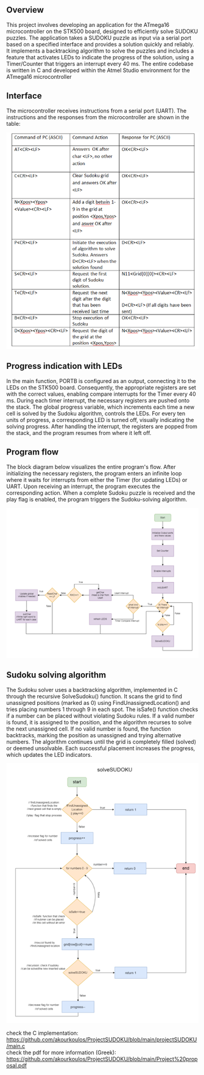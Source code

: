 ## Overview

This project involves developing an application for the ATmega16 microcontroller on the STK500 board, designed to efficiently solve SUDOKU puzzles.
The application takes a SUDOKU puzzle as input via a serial port based on a specified interface and provides a solution quickly and reliably.
It implements a backtracking algorithm to solve the puzzles and includes a feature that activates LEDs to indicate the progress of the solution, 
using a Timer/Counter that triggers an interrupt every 40 ms. The entire codebase is written in C and developed within the Atmel Studio environment for the ATmega16 microcontroller

## Interface

The microcontroller receives instructions from a serial port (UART). The instructions and the responses from the microcontroller are shown in the table:

![alt text](https://github.com/akourkoulos/ProjectSUDOKU/blob/main/projectSUDOKU/Figures/Protocol.png)

## Progress indication with LEDs
In the main function, PORTB is configured as an output, connecting it to the LEDs on the STK500 board. Consequently, the appropriate registers are set with the correct values, enabling compare interrupts for the Timer every 40 ms. During each timer interrupt, the necessary registers are pushed onto the stack. The global progress variable, which increments each time a new cell is solved by the Sudoku algorithm, controls the LEDs. For every ten units of progress, a corresponding LED is turned off, visually indicating the solving progress. After handling the interrupt, the registers are popped from the stack, and the program resumes from where it left off.

## Program flow 

The block diagram below visualizes the entire program's flow. After initializing the necessary registers, the program enters an infinite loop where it waits for interrupts from either the Timer (for updating LEDs) or UART. Upon receiving an interrupt, the program executes the corresponding action. When a complete Sudoku puzzle is received and the play flag is enabled, the program triggers the Sudoku-solving algorithm.

![alt text](https://github.com/akourkoulos/ProjectSUDOKU/blob/main/projectSUDOKU/Figures/program%20flow.png)

## Sudoku solving algorithm

The Sudoku solver uses a backtracking algorithm, implemented in C through the recursive SolveSudoku() function. It scans the grid to find unassigned positions (marked as 0) using FindUnassignedLocation() and tries placing numbers 1 through 9 in each spot. The isSafe() function checks if a number can be placed without violating Sudoku rules. If a valid number is found, it is assigned to the position, and the algorithm recurses to solve the next unassigned cell.
If no valid number is found, the function backtracks, marking the position as unassigned and trying alternative numbers. The algorithm continues until the grid is completely filled (solved) or deemed unsolvable. Each successful placement increases the progress, which updates the LED indicators.

![alt text](https://github.com/akourkoulos/ProjectSUDOKU/blob/main/projectSUDOKU/Figures/SudokuSolver.png)

check the C implementation: https://github.com/akourkoulos/ProjectSUDOKU/blob/main/projectSUDOKU/main.c  
check the pdf for more information (Greek): https://github.com/akourkoulos/ProjectSUDOKU/blob/main/Project%20proposal.pdf
